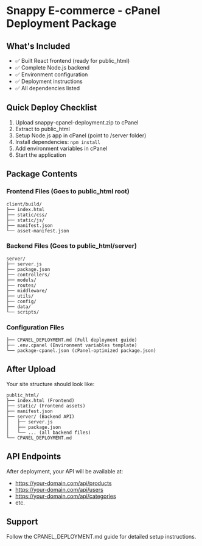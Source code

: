 # Snappy E-commerce - cPanel Deployment Package

## What's Included
- ✅ Built React frontend (ready for public_html)
- ✅ Complete Node.js backend
- ✅ Environment configuration
- ✅ Deployment instructions
- ✅ All dependencies listed

## Quick Deploy Checklist
1. Upload snappy-cpanel-deployment.zip to cPanel
2. Extract to public_html
3. Setup Node.js app in cPanel (point to /server folder)
4. Install dependencies: `npm install`
5. Add environment variables in cPanel
6. Start the application

## Package Contents

### Frontend Files (Goes to public_html root)
```
client/build/
├── index.html
├── static/css/
├── static/js/
├── manifest.json
└── asset-manifest.json
```

### Backend Files (Goes to public_html/server)
```
server/
├── server.js
├── package.json
├── controllers/
├── models/
├── routes/
├── middleware/
├── utils/
├── config/
├── data/
└── scripts/
```

### Configuration Files
```
├── CPANEL_DEPLOYMENT.md (Full deployment guide)
├── .env.cpanel (Environment variables template)
└── package-cpanel.json (cPanel-optimized package.json)
```

## After Upload
Your site structure should look like:
```
public_html/
├── index.html (Frontend)
├── static/ (Frontend assets)
├── manifest.json
├── server/ (Backend API)
│   ├── server.js
│   ├── package.json
│   └── ... (all backend files)
└── CPANEL_DEPLOYMENT.md
```

## API Endpoints
After deployment, your API will be available at:
- https://your-domain.com/api/products
- https://your-domain.com/api/users
- https://your-domain.com/api/categories
- etc.

## Support
Follow the CPANEL_DEPLOYMENT.md guide for detailed setup instructions.
